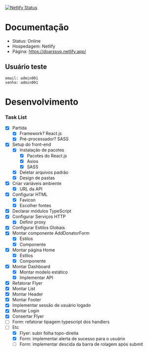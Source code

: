 [![Netlify Status](https://api.netlify.com/api/v1/badges/98a1f80f-35e2-43b0-8cc9-d60e7e36c9e5/deploy-status)](https://app.netlify.com/sites/doarssvp/deploys)

# Documentação

- Status: Online
- Hospedagem: Netlify
- Página: https://doarssvp.netlify.app/

## Usuário teste

```
email: admin001
senha: admin001
```

# Desenvolvimento

### Task List

- [x] Partida
  - [x] Framework? React.js
  - [x] Pré-processador? SASS
- [x] Setup do front-end
  - [x] Instalação de pacotes
    - [x] Pacotes do React.js
    - [x] Axios
    - [x] SASS
  - [x] Deletar arquivos padrão
  - [x] Design de pastas
- [x] Criar variáveis ambiente
  - [x] URL da API
- [x] Configurar HTML
  - [x] Favicon
  - [x] Escolher fontes
- [x] Declarar módulos TypeScript
- [x] Configurar Serviços HTTP
  - [x] Definir proxy
- [x] Configurar Estilos Globais
- [x] Montar componente AddDonatorForm
  - [x] Estilos
  - [x] Componente
- [x] Montar página Home
  - [x] Estilos
  - [x] Componente
- [x] Montar Dashboard
  - [x] Montar modelo estático
  - [x] Implementar API
- [x] Refatorar Flyer
- [x] Montar List
- [x] Montar Header
- [x] Montar Footer
- [x] Implementar sessão de usuário logado
- [x] Montar Login
- [x] Consertar Flyer
- [ ] Form: refatorar tipagem typescript dos handlers
- [ ] Etc
  - [x] Flyer: subir folha topo-direita
  - [x] Form: implementar alerta de sucesso para o usuário
  - [ ] Form: implementar descida da barra de rolagem após submit

<!-- ## Getting Started

First, run the development server:

```bash
npm run dev
# or
yarn dev
```

Open [http://localhost:3000](http://localhost:3000) with your browser to see the result.

You can start editing the page by modifying `pages/index.tsx`. The page auto-updates as you edit the file.

[API routes](https://nextjs.org/docs/api-routes/introduction) can be accessed on [http://localhost:3000/api/hello](http://localhost:3000/api/hello). This endpoint can be edited in `pages/api/hello.ts`.

The `pages/api` directory is mapped to `/api/*`. Files in this directory are treated as [API routes](https://nextjs.org/docs/api-routes/introduction) instead of React pages.

## Learn More

To learn more about Next.js, take a look at the following resources:

- [Next.js Documentation](https://nextjs.org/docs) - learn about Next.js features and API.
- [Learn Next.js](https://nextjs.org/learn) - an interactive Next.js tutorial.

You can check out [the Next.js GitHub repository](https://github.com/vercel/next.js/) - your feedback and contributions are welcome!

## Deploy on Vercel

The easiest way to deploy your Next.js app is to use the [Vercel Platform](https://vercel.com/new?utm_medium=default-template&filter=next.js&utm_source=create-next-app&utm_campaign=create-next-app-readme) from the creators of Next.js.

Check out our [Next.js deployment documentation](https://nextjs.org/docs/deployment) for more details. -->
